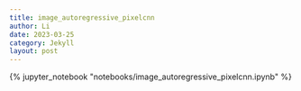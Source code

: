 ```yaml
---
title: image_autoregressive_pixelcnn
author: Li
date: 2023-03-25
category: Jekyll
layout: post
---
```


{% jupyter_notebook "notebooks/image_autoregressive_pixelcnn.ipynb" %}